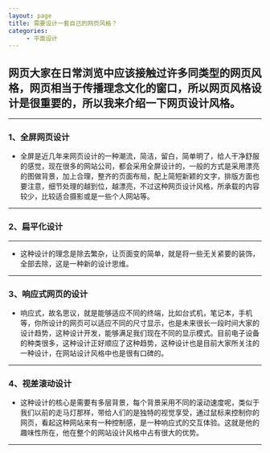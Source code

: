 ```yaml
---
layout: page
title: 需要设计一套自己的网页风格？
categories:
     - 平面设计
---
```


## 网页大家在日常浏览中应该接触过许多同类型的网页风格，网页相当于传播理念文化的窗口，所以网页风格设计是很重要的，所以我来介绍一下网页设计风格。

***

### 1、全屏网页设计


* 全屏是近几年来网页设计的一种潮流，简洁，留白，简单明了，给人干净舒服的感觉，现在很多的网站公司，都会采用全屏设计的，一般的方式是采用漂亮的图做背景，加上合理，整齐的页面布局，配上简短新颖的文字，排版方面也要注意，细节处理的越到位，越漂亮，不过这种网页设计风格，所承载的内容较少，比较适合摄影或是一些个人网站等。

***

### 2、扁平化设计

***

* 这种设计的理念是除去繁杂，让页面变的简单，就是将一些无关紧要的装饰，全部去除，这是一种新的设计思维。

***

### 3、响应式网页的设计

* 响应式，故名思议，就是能够适应不同的终端，比如台式机，笔记本，手机等，你所设计的网页可以适应不同的尺寸显示，也是未来很长一段时间大家的设计趋势，这种设计开发，能够满足我们现在不同的显示模式。目前电子设备的种类很多，这种设计正好顺应了这种趋势，这种设计也是目前大家所关注的一种设计，在网站设计风格中也是很有口碑的。

***

### 4、视差滚动设计

* 这种设计的核心是需要有多层背景，每个背景采用不同的滚动速度呢，类似于我们以前的走马灯那样，带给人们的是独特的视觉享受，通过鼠标来控制你的网页，看起这种网站来有一种控制感，是一种响应式的交互体验。这就是他的趣味性所在，他在整个的网站设计风格中占有很大的优势。

***



